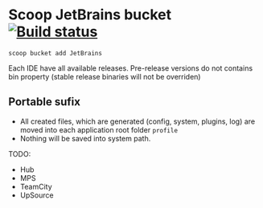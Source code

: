# Scoop JetBrains bucket [![Build status](https://ci.appveyor.com/api/projects/status/dypffduw38i80p5d?svg=true)](https://ci.appveyor.com/project/Ash258/scoop-jetbrains)

`scoop bucket add JetBrains`

Each IDE have all available releases. Pre-release versions do not contains bin property (stable release binaries will not be overriden)

## Portable sufix

- All created files, which are generated (config, system, plugins, log) are moved into each application root folder `profile`
- Nothing will be saved into system path.

TODO:

- Hub
- MPS
- TeamCity
- UpSource
